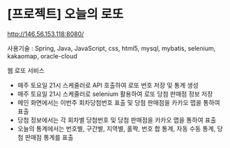 # [프로젝트] 오늘의 로또

http://146.56.153.118:8080/

사용기술 : Spring, Java, JavaScript, css, html5, mysql, mybatis, selenium, kakaomap, oracle-cloud

웹 로또 서비스

* 매주 토요일 21시 스케줄러로 API 호출하여 로또 번호 저장 및 통계 생성
* 매주 토요일 21시 스케줄러로 selenium 활용하여 로또 당첨 판매점 정보 저장
* 메인 화면에서는 이번주 회차당첨번호 표출 및 당첨 판매점을 카카오 맵을 통하여 표출
* 당첨 정보에서는 각 회차별 당첨번호 및 당첨 판매점을 카카오 맵을 통하여 표출
* 오늘의 통계에서는 번호별, 구간별, 지역별, 홀짝, 번호 합 통계, 자동 수동 통계, 당첨 판매점 통계를 표출
